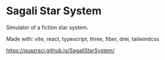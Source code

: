 # Sagali Star System
Simulator of a fiction star system.

Made with: vite, react, typescript, three, fiber, drei, tailwindcss

https://quazrsci.github.io/SagaliStarSystem/
